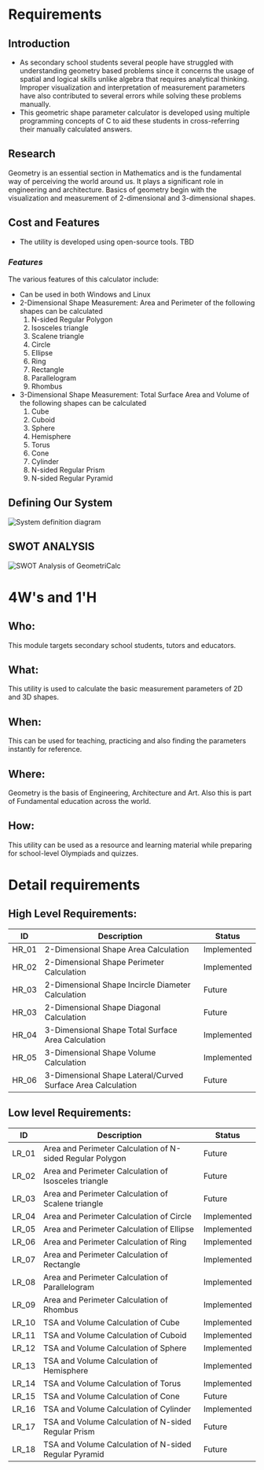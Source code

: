 # Requirements

## Introduction
 * As secondary school students several people have struggled with understanding geometry based problems since it concerns the usage of spatial and logical skills unlike algebra that requires analytical thinking. Improper visualization and interpretation of measurement parameters have also contributed to several errors while solving these problems manually.
 * This geometric shape parameter calculator is developed using multiple programming concepts of C to aid these students in cross-referring their manually calculated answers.

## Research
   Geometry is an essential section in Mathematics and is the fundamental way of perceiving the world around us. It plays a significant role in engineering and architecture. Basics of geometry begin with the visualization and measurement of 2-dimensional and 3-dimensional shapes.

## Cost and Features
* The utility is developed using open-source tools. TBD
### *Features*
The various features of this calculator include:
* Can be used in both Windows and Linux
* 2-Dimensional Shape Measurement: Area and Perimeter of the following shapes can be calculated
   1. N-sided Regular Polygon
   2. Isosceles triangle
   3. Scalene triangle
   4. Circle
   5. Ellipse
   6. Ring
   7. Rectangle 
   8. Parallelogram
   9. Rhombus
* 3-Dimensional Shape Measurement: Total Surface Area and Volume of the following shapes can be calculated
   1. Cube
   2. Cuboid
   3. Sphere
   4. Hemisphere
   5. Torus
   6. Cone
   7. Cylinder
   8. N-sided Regular Prism
   9. N-sided Regular Pyramid

## Defining Our System
![System definition diagram](https://github.com/256152/Mini_Project_1_April_2021/blob/8084f0413c8d2f13c4d8993f86da8556adf5b475/1_Requirements/Define_syst.png)
## SWOT ANALYSIS
![SWOT Analysis of GeometriCalc](https://github.com/256152/Mini_Project_1_April_2021/blob/3aca8e1cdca1395ec9b16f4929e6b76877844578/MiniProject_C/1_Requirements/SWOT.png)

# 4W&#39;s and 1&#39;H

## Who:
This module targets secondary school students, tutors and educators.
## What:
This utility is used to calculate the basic measurement parameters of 2D and 3D shapes.
## When:
This can be used for teaching, practicing and also finding the parameters instantly for reference.
## Where:
Geometry is the basis of Engineering, Architecture and Art. Also this is part of Fundamental education across the world.
## How:
This utility can be used as a resource and learning material while preparing for school-level Olympiads and quizzes.

# Detail requirements
## High Level Requirements:

|      ID          |Description                          |Status                         |
|----------------|-------------------------------|-----------------------------|
|HR_01|2-Dimensional Shape Area Calculation |Implemented            |
|HR_02|2-Dimensional Shape Perimeter Calculation |Implemented|
|HR_03|2-Dimensional Shape Incircle Diameter Calculation |Future|
|HR_03|2-Dimensional Shape Diagonal Calculation |Future|
|HR_04|3-Dimensional Shape Total Surface Area Calculation |Implemented|
|HR_05|3-Dimensional Shape Volume Calculation|Implemented|
|HR_06|3-Dimensional Shape Lateral/Curved Surface Area Calculation|Future|

##  Low level Requirements:


|      ID          |Description                          |Status                         |
|----------------|-------------------------------|-----------------------------|
|LR_01|Area and Perimeter Calculation of N-sided Regular Polygon|Future|
|LR_02|Area and Perimeter Calculation of Isosceles triangle|Future|
|LR_03|Area and Perimeter Calculation of Scalene triangle|Future|
|LR_04|Area and Perimeter Calculation of Circle|Implemented|
|LR_05|Area and Perimeter Calculation of Ellipse|Implemented|
|LR_06|Area and Perimeter Calculation of Ring|Implemented|
|LR_07|Area and Perimeter Calculation of Rectangle|Implemented|
|LR_08|Area and Perimeter Calculation of Parallelogram|Implemented|
|LR_09|Area and Perimeter Calculation of Rhombus|Implemented|
|LR_10|TSA and Volume Calculation of Cube|Implemented|
|LR_11|TSA and Volume Calculation of Cuboid|Implemented|
|LR_12|TSA and Volume Calculation of Sphere|Implemented|
|LR_13|TSA and Volume Calculation of Hemisphere|Implemented|
|LR_14|TSA and Volume Calculation of Torus|Implemented|
|LR_15|TSA and Volume Calculation of Cone|Future|
|LR_16|TSA and Volume Calculation of Cylinder|Implemented|
|LR_17|TSA and Volume Calculation of N-sided Regular Prism|Future|
|LR_18|TSA and Volume Calculation of N-sided Regular Pyramid|Future|

